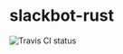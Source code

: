 # slackbot-rust

![Travis CI status](https://travis-ci.org/emandres/slackbot-rust.svg?branch=masterv)
